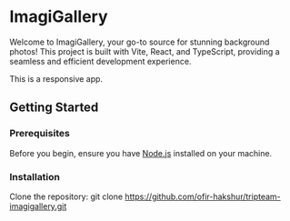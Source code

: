 # ImagiGallery

Welcome to ImagiGallery, your go-to source for stunning background photos! This project is built with Vite, React, and TypeScript, providing a seamless and efficient development experience.

This is a responsive app.

## Getting Started

### Prerequisites
Before you begin, ensure you have [Node.js](https://nodejs.org/) installed on your machine.

### Installation
 Clone the repository: git clone https://github.com/ofir-hakshur/tripteam-imagigallery.git
